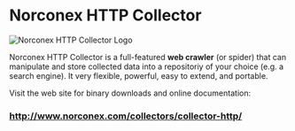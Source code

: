 Norconex HTTP Collector
========================

![Norconex HTTP Collector Logo](http://www.norconex.com/product/collector-http/images/homepage_303x136.png)

Norconex HTTP Collector is a full-featured **web crawler** (or spider) that can manipulate and store collected data into a repositoriy of your choice (e.g. a search engine). It very flexible, powerful, easy to extend, and portable.

Visit the web site for binary downloads and online documentation: 
### http://www.norconex.com/collectors/collector-http/
